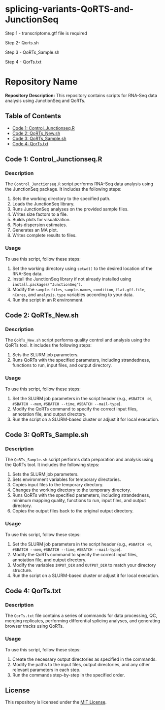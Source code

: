 # splicing-variants-QoRTS-and-JunctionSeq

Step 1 - transcriptome.gtf file is required

Step 2-  Qorts.sh

Step 3 - QoRTs_Sample.sh

Step 4 - QorTs.txt


# Repository Name

**Repository Description:** This repository contains scripts for RNA-Seq data analysis using JunctionSeq and QoRTs.

## Table of Contents
- [Code 1: Control_Junctionseq.R](#code-1-control_junctionseqr)
- [Code 2: QoRTs_New.sh](#code-2-qorts_newsh)
- [Code 3: QoRTs_Sample.sh](#code-3-qorts_samplesh)
- [Code 4: QorTs.txt](#code-4-qortstxt)

## Code 1: Control_Junctionseq.R

### Description
The `Control_Junctionseq.R` script performs RNA-Seq data analysis using the JunctionSeq package. It includes the following steps:
1. Sets the working directory to the specified path.
2. Loads the JunctionSeq library.
3. Runs JunctionSeq analyses on the provided sample files.
4. Writes size factors to a file.
5. Builds plots for visualization.
6. Plots dispersion estimates.
7. Generates an MA plot.
8. Writes complete results to files.

### Usage
To use this script, follow these steps:
1. Set the working directory using `setwd()` to the desired location of the RNA-Seq data.
2. Install the JunctionSeq library if not already installed using `install.packages("JunctionSeq")`.
3. Modify the `sample.files`, `sample.names`, `condition`, `flat.gff.file`, `nCores`, and `analysis.type` variables according to your data.
4. Run the script in an R environment.

## Code 2: QoRTs_New.sh

### Description
The `QoRTs_New.sh` script performs quality control and analysis using the QoRTs tool. It includes the following steps:
1. Sets the SLURM job parameters.
2. Runs QoRTs with the specified parameters, including strandedness, functions to run, input files, and output directory.

### Usage
To use this script, follow these steps:
1. Set the SLURM job parameters in the script header (e.g., `#SBATCH -N`, `#SBATCH --mem`, `#SBATCH --time`, `#SBATCH --mail-type`).
2. Modify the QoRTs command to specify the correct input files, annotation file, and output directory.
3. Run the script on a SLURM-based cluster or adjust it for local execution.

## Code 3: QoRTs_Sample.sh

### Description
The `QoRTs_Sample.sh` script performs data preparation and analysis using the QoRTs tool. It includes the following steps:
1. Sets the SLURM job parameters.
2. Sets environment variables for temporary directories.
3. Copies input files to the temporary directory.
4. Changes the working directory to the temporary directory.
5. Runs QoRTs with the specified parameters, including strandedness, minimum mapping quality, functions to run, input files, and output directory.
6. Copies the output files back to the original output directory.

### Usage
To use this script, follow these steps:
1. Set the SLURM job parameters in the script header (e.g., `#SBATCH -N`, `#SBATCH --mem`, `#SBATCH --time`, `#SBATCH --mail-type`).
2. Modify the QoRTs command to specify the correct input files, annotation file, and output directory.
3. Modify the variables `INPUT_DIR` and `OUTPUT_DIR` to match your directory structure.
4. Run the script on a SLURM-based cluster or adjust it for local execution.

## Code 4: QorTs.txt



### Description
The `QorTs.txt` file contains a series of commands for data processing, QC, merging replicates, performing differential splicing analyses, and generating browser tracks using QoRTs.

### Usage
To use this script, follow these steps:
1. Create the necessary output directories as specified in the commands.
2. Modify the paths to the input files, output directories, and any other relevant parameters in each step.
3. Run the commands step-by-step in the specified order.

## License

This repository is licensed under the [MIT License](LICENSE).
